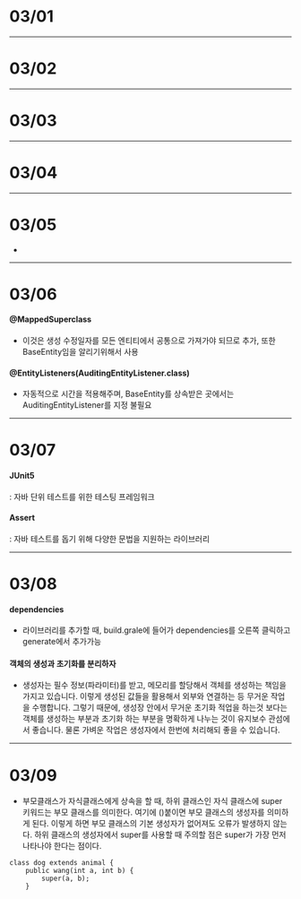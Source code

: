 # 03/01

---

# 03/02

---

# 03/03

---

# 03/04

---

# 03/05
- 

---

# 03/06
#### @MappedSuperclass 
- 이것은 생성 수정일자를 모든 엔티티에서 공통으로 가져가야 되므로 추가, 또한 BaseEntity임을 알리기위해서 사용
#### @EntityListeners(AuditingEntityListener.class)
- 자동적으로 시간을 적용해주며, BaseEntity를 상속받은 곳에서는 AuditingEntityListener를 지정 불필요

---

# 03/07
#### JUnit5
: 자바 단위 테스트를 위한 테스팅 프레임워크

#### Assert
: 자바 테스트를 돕기 위해 다양한 문법을 지원하는 라이브러리

---

# 03/08
#### dependencies
- 라이브러리를 추가할 때, build.grale에 들어가 dependencies를 오른쪽 클릭하고 generate에서 추가가능

#### 객체의 생성과 초기화를 분리하자
- 생성자는 필수 정보(파라미터)를 받고, 메모리를 할당해서 객체를 생성하는 책임을 가지고 있습니다. 이렇게 생성된 값들을 활용해서 외부와 연결하는 등 무거운 작업을 수행합니다. 그렇기 때문에, 생성장 안에서 무거운 초기화 적업을 하는것 보다는 객체를 생성하는 부분과 초기화 하는 부분을 명확하게 나누는 것이 유지보수 관섬에서 좋습니다. 물론 가벼운 작업은 생성자에서 한번에 처리해되 좋을 수 있습니다.

---

# 03/09
- 부모클래스가 자식클래스에게 상속을 할 때, 하위 클래스인 자식 클래스에 super 키워드는 부모 클래스를 의미한다. 여기에 ()붙이면 부모 클래스의 생성자를 의미하게 된다. 이렇게 하면 부모 클래스의 기본 생성자가 없어져도 오류가 발생하지 않는다. 하위 클래스의 생성자에서 super를 사용할 때 주의할 점은 super가 가장 먼저 나타나야 한다는 점이다. 
```
class dog extends animal {
    public wang(int a, int b) {
        super(a, b);
    }
```
